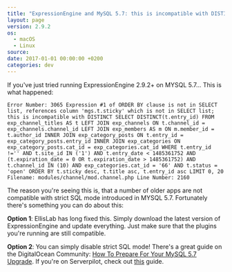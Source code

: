 ```yaml
---
title: "ExpressionEngine and MySQL 5.7: this is incompatible with DISTINCT"
layout: page
version: 2.9.2
os:
  - macOS
  - Linux
source:
date: 2017-01-01 00:00:00 +0200
categories: dev
---
```


If you've just tried running ExpressionEngine 2.9.2+ on MYSQL 5.7... This is what happened:

`Error Number: 3065
Expression #1 of ORDER BY clause is not in SELECT list, references column 'mgs.t.sticky' which is not in SELECT list; this is incompatible with DISTINCT
SELECT DISTINCT(t.entry_id) FROM exp_channel_titles AS t LEFT JOIN exp_channels ON t.channel_id = exp_channels.channel_id LEFT JOIN exp_members AS m ON m.member_id = t.author_id INNER JOIN exp_category_posts ON t.entry_id = exp_category_posts.entry_id INNER JOIN exp_categories ON exp_category_posts.cat_id = exp_categories.cat_id WHERE t.entry_id !='' AND t.site_id IN ('1') AND t.entry_date < 1485361752 AND (t.expiration_date = 0 OR t.expiration_date > 1485361752) AND t.channel_id IN (10) AND exp_categories.cat_id = '66' AND t.status = 'open' ORDER BY t.sticky desc, t.title asc, t.entry_id asc LIMIT 0, 20
Filename: modules/channel/mod.channel.php
Line Number: 2160`

The reason you're seeing this is, that a number of older apps are not compatible with strict SQL mode introduced in MYSQL 5.7. Fortunately there's something you can do about this:

__Option 1__: EllisLab has long fixed this. Simply download the latest version of ExpressionEngine and update everything. Just make sure that the plugins you're running are still compatible.

__Option 2__: You can simply disable strict SQL mode! There's a great guide on the DigitalOcean Community: [How To Prepare For Your MySQL 5.7 Upgrade](https://www.digitalocean.com/community/tutorials/how-to-prepare-for-your-mysql-5-7-upgrade). If you're on Serverpilot, check out [this](https://serverpilot.io/community/articles/how-to-disable-strict-mode-in-mysql-5-7.html) guide.
